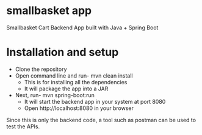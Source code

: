 # smallbasket app

Smallbasket Cart Backend App built with Java + Spring Boot

# Installation and setup

- Clone the repository
- Open command line and run- mvn clean install
  - This is for installing all the dependencies
  - It will package the app into a JAR
- Next, run- mvn spring-boot:run
  - It will start the backend app in your system at port 8080
  - Open http://localhost:8080 in your browser

Since this is only the backend code, a tool such as postman can be used to test the APIs.
